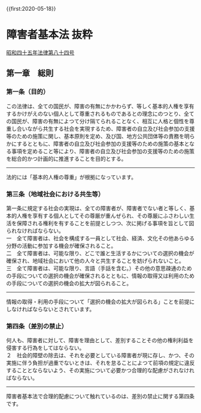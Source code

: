 {{first:2020-05-18}}

# 障害者基本法 抜粋
[昭和四十五年法律第八十四号](https://elaws.e-gov.go.jp/search/elawsSearch/elaws_search/lsg0500/detail?lawId=345AC1000000084)
## 第一章　総則
### 第一条（目的）
この法律は、全ての国民が、障害の有無にかかわらず、等しく基本的人権を享有するかけがえのない個人として尊重されるものであるとの理念にのつとり、全ての国民が、障害の有無によつて分け隔てられることなく、相互に人格と個性を尊重し合いながら共生する社会を実現するため、障害者の自立及び社会参加の支援等のための施策に関し、基本原則を定め、及び<span class="highlight">国、地方公共団体等の責務を明らかにする</span>とともに、障害者の自立及び社会参加の支援等のための施策の基本となる事項を定めること等により、障害者の自立及び社会参加の支援等のための施策を総合的かつ計画的に推進することを目的とする。

---

<div class="note"><i class="fa fa-comment-o"></i> 法的には「基本的人権の尊重」が根拠になっています。</div>

### 第三条（地域社会における共生等）
第一条に規定する社会の実現は、全ての障害者が、障害者でない者と等しく、基本的人権を享有する個人としてその尊厳が重んぜられ、その尊厳にふさわしい生活を保障される権利を有することを前提としつつ、次に掲げる事項を旨として図られなければならない。  
一　全て障害者は、社会を構成する一員として社会、経済、文化その他あらゆる分野の活動に参加する機会が確保されること。  
二　全て障害者は、可能な限り、どこで誰と生活するかについての選択の機会が確保され、地域社会において他の人々と共生することを妨げられないこと。  
三　全て障害者は、可能な限り、言語（手話を含む。）その他の意思疎通のための手段についての選択の機会が確保されるとともに、<span class="highlight">情報の取得又は利用のための手段についての選択の機会の拡大が図られること。</span>

---

<div class="note"><i class="fa fa-comment-o"></i> 情報の取得・利用の手段について「選択の機会の拡大が図られる」ことを前提にしなければならないとされています。</div>

### 第四条（差別の禁止）
何人も、障害者に対して、障害を理由として、差別することその他の権利利益を侵害する行為をしてはならない。  
２　<span class="highlight">社会的障壁の除去は、それを必要としている障害者が現に存し、かつ、その実施に伴う負担が過重でないときは、それを怠ることによつて前項の規定に違反することとならないよう、その実施について必要かつ合理的な配慮がされなければならない。</span>

---
<div class="note"><i class="fa fa-comment-o"></i> 障害者基本法で合理的配慮について触れているのは、差別の禁止に関する第四条です。</div>
